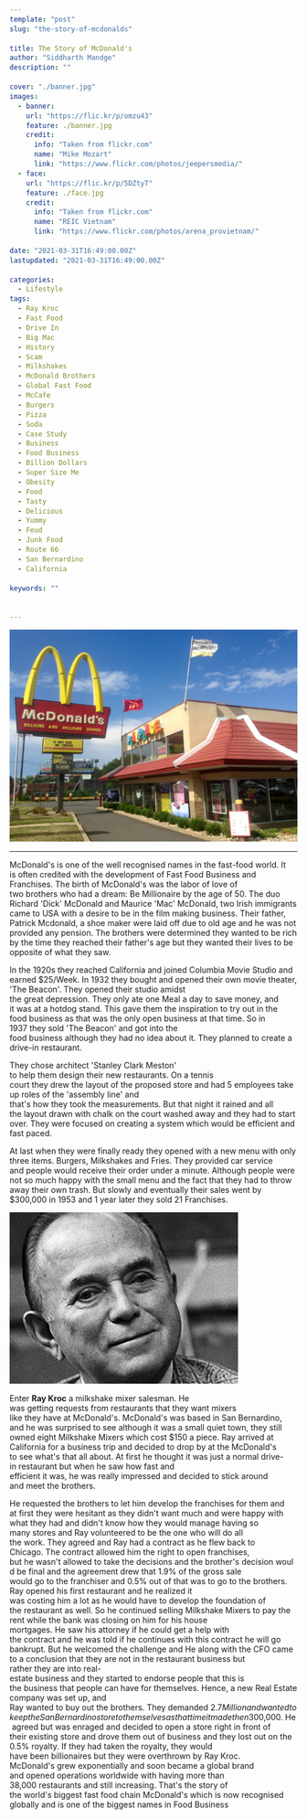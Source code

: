 ```yaml
---
template: "post"
slug: "the-story-of-mcdonalds"

title: The Story of McDonald's
author: "Siddharth Mandge"
description: ""

cover: "./banner.jpg"
images:
  - banner:
    url: "https://flic.kr/p/omzu43"
    feature: ./banner.jpg
    credit:
      info: "Taken from flickr.com"
      name: "Mike Mozart"
      link: "https://www.flickr.com/photos/jeepersmedia/"
  - face:
    url: "https://flic.kr/p/5DZtyT"
    feature: ./face.jpg
    credit:
      info: "Taken from flickr.com"
      name: "REIC Vietnam"
      link: "https://www.flickr.com/photos/arena_provietnam/"            

date: "2021-03-31T16:49:00.00Z"
lastupdated: "2021-03-31T16:49:00.00Z"

categories: 
  - Lifestyle
tags:
  - Ray Kroc
  - Fast Food 
  - Drive In 
  - Big Mac
  - History 
  - Scam
  - Milkshakes
  - McDonald Brothers
  - Global Fast Food
  - McCafe
  - Burgers
  - Pizza
  - Soda
  - Case Study
  - Business
  - Food Business
  - Billion Dollars  
  - Super Size Me  
  - Obesity  
  - Food  
  - Tasty  
  - Delicious  
  - Yummy  
  - Feud  
  - Junk Food  
  - Route 66  
  - San Bernardino  
  - California  

keywords: ""


---
```


![McDonald Store](./banner.jpg)

---

McDonald's is one of the well recognised names in the fast-food world. It is often credited with the development of Fast Food Business and Franchises. The birth of McDonald's was the labor of love of two brothers who had a dream: Be Millionaire by the age of 50. The duo Richard 'Dick' McDonald and Maurice 'Mac' McDonald, two Irish immigrants came to USA with a desire to be in the film making business. Their father, Patrick Mcdonald, a shoe maker were laid off due to old age and he was not provided any pension. The brothers were determined they wanted to be rich by the time they reached their father's age but they wanted their lives to be opposite of what they saw.

In the 1920s they reached California and joined Columbia Movie Studio and earned $25/Week. In 1932 they bought and opened their own movie theater, 'The Beacon'. They opened their studio amidst the great depression. They only ate one Meal a day to save money, and it was at a hotdog stand. This gave them the inspiration to try out in the food business as that was the only open business at that time. So in 1937 they sold 'The Beacon' and got into the food business although they had no idea about it. They planned to create a drive-in restaurant.

They chose architect 'Stanley Clark Meston' to help them design their new restaurants. On a tennis court they drew the layout of the proposed store and had 5 employees take up roles of the 'assembly line' and that's how they took the measurements. But that night it rained and all the layout drawn with chalk on the court washed away and they had to start over. They were focused on creating a system which would be efficient and fast paced.

At last when they were finally ready they opened with a new menu with only three items. Burgers, Milkshakes and Fries. They provided car service and people would receive their order under a minute. Although people were not so much happy with the small menu and the fact that they had to throw away their own trash. But slowly and eventually their sales went by $300,000 in 1953 and 1 year later they sold 21 Franchises.

![Ray Kroc Mug Shot Photo](./face.jpg)

Enter **Ray Kroc** a milkshake mixer salesman. He was getting requests from restaurants that they want mixers like they have at McDonald's. McDonald's was based in San Bernardino, and he was surprised to see although it was a small quiet town, they still owned eight Milkshake Mixers which cost $150 a piece. Ray arrived at California for a business trip and decided to drop by at the McDonald's to see what's that all about. At first he thought it was just a normal drive-in restaurant but when he saw how fast and efficient it was, he was really impressed and decided to stick around and meet the brothers.

He requested the brothers to let him develop the franchises for them and at first they were hesitant as they didn't want much and were happy with what they had and didn't know how they would manage having so many stores and Ray volunteered to be the one who will do all the work. They agreed and Ray had a contract as he flew back to Chicago. The contract allowed him the right to open franchises, but he wasn't allowed to take the decisions and the brother's decision would be final and the agreement drew that 1.9% of the gross sale would go to the franchiser and 0.5% out of that was to go to the brothers.
Ray opened his first restaurant and he realized it was costing him a lot as he would have to develop the foundation of the restaurant as well. So he continued selling Milkshake Mixers to pay the rent while the bank was closing on him for his house mortgages. He saw his attorney if he could get a help with the contract and he was told if he continues with this contract he will go bankrupt. But he welcomed the challenge and He along with the CFO came to a conclusion that they are not in the restaurant business but rather they are into real-estate business and they started to endorse people that this is the business that people can have for themselves. Hence, a new Real Estate company was set up, and Ray wanted to buy out the brothers. They demanded $2.7 Million and wanted to keep the San Bernardino store to themselves as that time it made then $300,000. He agreed but was enraged and decided to open a store right in front of their existing store and drove them out of business and they lost out on the 0.5% royalty. If they had taken the royalty, they would have been billionaires but they were overthrown by Ray Kroc.
McDonald's grew exponentially and soon became a global brand and opened operations worldwide with having more than 38,000 restaurants and still increasing. That's the story of the world's biggest fast food chain McDonald's which is now recognised globally and is one of the biggest names in Food Business